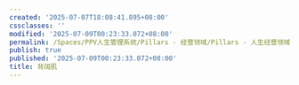 ```yaml
---
created: '2025-07-07T18:08:41.895+08:00'
cssclasses: ''
modified: '2025-07-09T00:23:33.072+08:00'
permalink: /Spaces/PPV人生管理系统/Pillars - 经营领域/Pillars - 人生经营领域/运动/增肌减脂计划/肌肉部位库/肌肉库/背阔肌.md
publish: true
published: '2025-07-09T00:23:33.072+08:00'
title: 背阔肌
---
```

